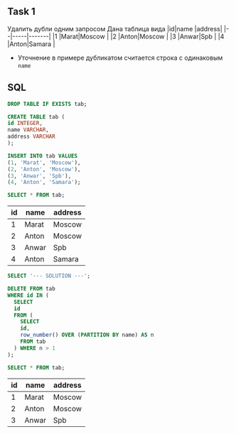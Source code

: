 ## Task 1

Удалить дубли одним запросом
Дана таблица вида
|id|name |address|
|--|-----|-------|
|1 |Marat|Moscow |
|2 |Anton|Moscow |
|3 |Anwar|Spb    |
|4 |Anton|Samara |

* Уточнение в примере дубликатом считается строка с одинаковым `name`

## SQL
```sql
DROP TABLE IF EXISTS tab;

CREATE TABLE tab (
id INTEGER,
name VARCHAR,
address VARCHAR
);

INSERT INTO tab VALUES 
(1, 'Marat', 'Moscow'),
(2, 'Anton', 'Moscow'),
(3, 'Anwar', 'Spb'),
(4, 'Anton', 'Samara');

SELECT * FROM tab;
```
|id|name |address|
|--|-----|-------|
|1 |Marat|Moscow |
|2 |Anton|Moscow |
|3 |Anwar|Spb    |
|4 |Anton|Samara |

```sql
SELECT '--- SOLUTION ---';

DELETE FROM tab
WHERE id IN (
  SELECT 
  id
  FROM ( 
    SELECT 
    id,
    row_number() OVER (PARTITION BY name) AS n
    FROM tab
  ) WHERE n > 1
);

SELECT * FROM tab;
```

|id|name |address|
|--|-----|-------|
|1 |Marat|Moscow |
|2 |Anton|Moscow |
|3 |Anwar|Spb    |
